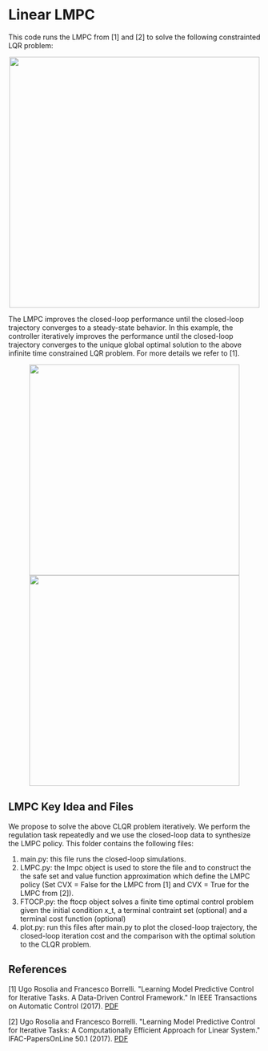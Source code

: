 # Linear LMPC

This code runs the LMPC from [1] and [2] to solve the following constrainted LQR problem:

<p align="center">
<img src="https://github.com/urosolia/LMPC/blob/master/LinearLMPC/readmeFigures/CLQR.png" width="500" />
</p>

The LMPC improves the closed-loop performance until the closed-loop trajectory converges to a steady-state behavior. In this example, the controller iteratively improves the performance until the closed-loop trajectory converges to the unique global optimal solution to the above infinite time constrained LQR problem. For more details we refer to [1].
<p align="center">
<img src="https://github.com/urosolia/LMPC/blob/master/LinearLMPC/readmeFigures/closed-loop.png" width="420" />
<img src="https://github.com/urosolia/LMPC/blob/master/LinearLMPC/readmeFigures/costImprovement.png" width="420" />
</p>

## LMPC Key Idea and Files

We propose to solve the above CLQR problem iteratively. We perform the regulation task repeatedly and we use the closed-loop data to synthesize the LMPC policy. This folder contains the following files:

1) main.py: this file runs the closed-loop simulations.
2) LMPC.py: the lmpc object is used to store the file and to construct the the safe set and value function approximation which define the LMPC policy (Set CVX = False for the LMPC from [1] and CVX = True for the LMPC from [2]).
3) FTOCP.py: the ftocp object solves a finite time optimal control problem given the initial condition x_t, a terminal contraint set (optional) and a terminal cost function (optional)
4) plot.py: run this files after main.py to plot the closed-loop trajectory, the closed-loop iteration cost and the comparison with the optimal solution to the CLQR problem.

## References

[1] Ugo Rosolia and Francesco Borrelli. "Learning Model Predictive Control for Iterative Tasks. A Data-Driven Control Framework." In IEEE Transactions on Automatic Control (2017). [PDF](https://ieeexplore.ieee.org/document/8039204/)

[2] Ugo Rosolia and Francesco Borrelli. "Learning Model Predictive Control for Iterative Tasks: A Computationally Efficient Approach for Linear System." IFAC-PapersOnLine 50.1 (2017). [PDF](https://www.sciencedirect.com/science/article/pii/S2405896317306523)
